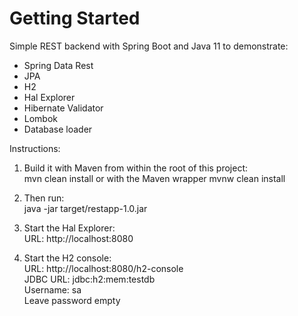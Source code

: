 # Getting Started

Simple REST backend with Spring Boot and Java 11 to demonstrate:  
- Spring Data Rest  
- JPA  
- H2  
- Hal Explorer  
- Hibernate Validator  
- Lombok  
- Database loader  

Instructions:  

1. Build it with Maven from within the root of this project:  
mvn clean install
or with the Maven wrapper
mvnw clean install
 
2. Then run:  
java -jar target/restapp-1.0.jar

3. Start the Hal Explorer:  
URL: http://localhost:8080

4. Start the H2 console:  
URL: http://localhost:8080/h2-console  
JDBC URL: jdbc:h2:mem:testdb  
Username: sa  
Leave password empty

